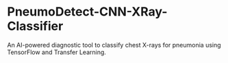 # PneumoDetect-CNN-XRay-Classifier
An AI-powered diagnostic tool to classify chest X-rays for pneumonia using TensorFlow and Transfer Learning.
